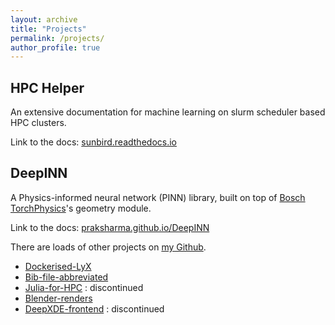 ```yaml
---
layout: archive
title: "Projects"
permalink: /projects/
author_profile: true
---
```


## HPC Helper
An extensive documentation for machine learning on slurm scheduler based HPC clusters.

Link to the docs: [sunbird.readthedocs.io](https://sunbird.readthedocs.io)

## DeepINN
A Physics-informed neural network (PINN) library, built on top of [Bosch TorchPhysics](https://github.com/boschresearch/torchphysics)'s geometry module.

Link to the docs: [praksharma.github.io/DeepINN](https://praksharma.github.io/DeepINN/)

There are loads of other projects on [my Github](https://github.com/praksharma?tab=repositories).

* [Dockerised-LyX](https://github.com/praksharma/Dockerised-LyX)
* [Bib-file-abbreviated](https://github.com/praksharma/Bib-file-abbreviated)
* [Julia-for-HPC](https://github.com/praksharma/Julia-for-HPC) : discontinued
* [Blender-renders](https://github.com/praksharma/Blender-renders)
* [DeepXDE-frontend](https://github.com/praksharma/DeepXDE-frontend) : discontinued